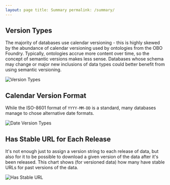 ```yaml
---
layout: page title: Summary permalink: /summary/
---
```


## Version Types

The majority of databases use calendar versioning - this is highly skewed by the abundance of calendar versioning used
by ontologies from the OBO Foundry. Typically, ontologies accrue more content over time, so the concept of semantic
versions makes less sense. Databases whose schema may change or major new inclusions of data types could better benefit
from using semantic versioning.

<img src="https://raw.githubusercontent.com/cthoyt/bioversions/main/docs/img/version_types.png" alt="Version Types"/>

## Calendar Version Format

While the ISO-8601 format of `YYYY-MM-DD` is a standard, many databases manage to chose alternative date formats.

<img src="https://raw.githubusercontent.com/cthoyt/bioversions/main/docs/img/version_date_types.png" alt="Date Version Types"/>

## Has Stable URL for Each Release

It's not enough just to assign a version string to each release of data, but also for it to be possible to download a
given version of the data after it's been released. This chart shows (for versioned data) how many have stable URLs for
past versions of the data.

<img src="https://raw.githubusercontent.com/cthoyt/bioversions/main/docs/img/has_release_url.png" alt="Has Stable URL"/>
